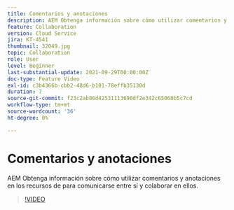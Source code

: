 ```yaml
---
title: Comentarios y anotaciones
description: AEM Obtenga información sobre cómo utilizar comentarios y anotaciones en los recursos de para comunicarse entre sí y colaborar en ellos.
feature: Collaboration
version: Cloud Service
jira: KT-4541
thumbnail: 32049.jpg
topic: Collaboration
role: User
level: Beginner
last-substantial-update: 2021-09-29T00:00:00Z
doc-type: Feature Video
exl-id: c3b4366b-cbb2-48d6-b101-78effb35130d
duration: 7
source-git-commit: f23c2ab86d42531113690df2e342c65060b5c7cd
workflow-type: tm+mt
source-wordcount: '36'
ht-degree: 0%

---
```


# Comentarios y anotaciones

AEM Obtenga información sobre cómo utilizar comentarios y anotaciones en los recursos de para comunicarse entre sí y colaborar en ellos.

>[!VIDEO](https://video.tv.adobe.com/v/32049?quality=12&learn=on)
